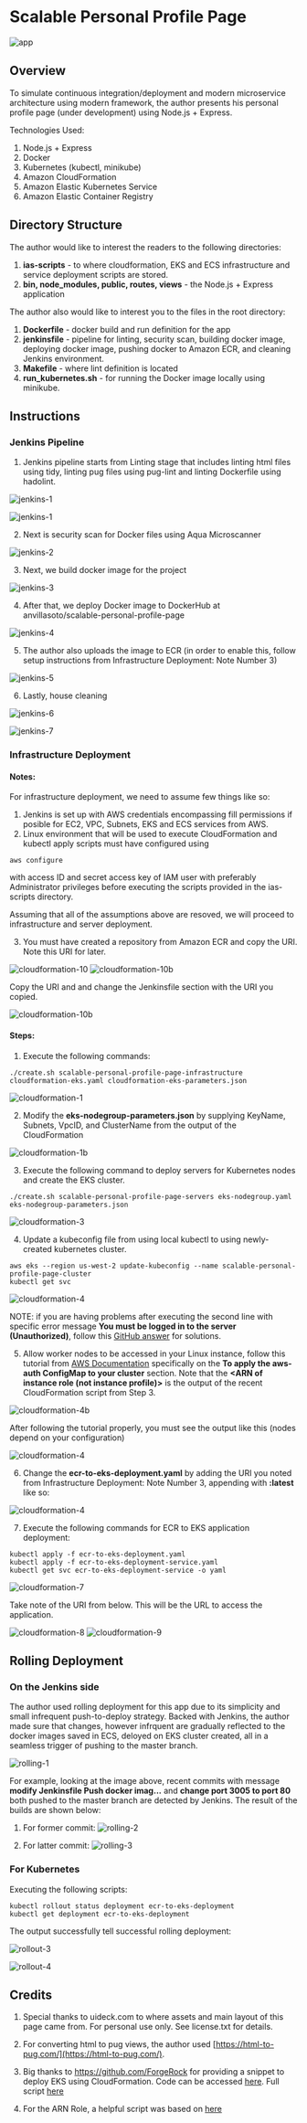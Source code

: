 # Scalable Personal Profile Page

![app](./images/app-0.PNG)

## Overview

To simulate continuous integration/deployment and modern microservice 
architecture using modern framework, the author presents his
personal profile page (under development) using Node.js + Express.

Technologies Used:
1. Node.js + Express
2. Docker
3. Kubernetes (kubectl, minikube)
4. Amazon CloudFormation
5. Amazon Elastic Kubernetes Service
6. Amazon Elastic Container Registry

## Directory Structure

The author would like to interest the readers to the following directories:

1. __ias-scripts__ - to where cloudformation, EKS and ECS infrastructure and service deployment scripts are stored.
2. __bin, node\_modules, public, routes, views__ - the Node.js + Express application

The author also would like to interest you to the files in the root directory:
1. __Dockerfile__ - docker build and run definition for the app
2. __jenkinsfile__ - pipeline for linting, security scan, building docker image, deploying docker image, pushing docker to Amazon ECR, and cleaning Jenkins environment.
3. __Makefile__ - where lint definition is located
4. __run\_kubernetes.sh__ - for running the Docker image locally using minikube.


## Instructions

### Jenkins Pipeline

1. Jenkins pipeline starts from Linting stage that includes linting html files using tidy, linting pug files using pug-lint and linting Dockerfile using hadolint.

![jenkins-1](./images/jenkins-0.PNG)

![jenkins-1](./images/jenkins-1.PNG)

2. Next is security scan for Docker files using Aqua Microscanner

![jenkins-2](./images/jenkins-2.PNG)

3. Next, we build docker image for the project

![jenkins-3](./images/jenkins-3.PNG)

4. After that, we deploy Docker image to DockerHub at anvillasoto/scalable-personal-profile-page

![jenkins-4](./images/jenkins-4.PNG)

5. The author also uploads the image to ECR (in order to enable this, follow setup instructions from Infrastructure Deployment: Note Number 3)

![jenkins-5](./images/jenkins-5.PNG)

6. Lastly, house cleaning

![jenkins-6](./images/jenkins-6.PNG)

![jenkins-7](./images/jenkins-6.PNG)


### Infrastructure Deployment

#### Notes:

For infrastructure deployment, we need to assume few things like so:

1. Jenkins is set up with AWS credentials encompassing fill permissions if posible for EC2, VPC, Subnets, EKS and ECS services from AWS.
2. Linux environment that will be used to execute CloudFormation and kubectl apply scripts must have configured using
```
aws configure
```
with access ID and secret access key of IAM user with preferably Administrator privileges before executing the scripts provided in the ias-scripts directory.

Assuming that all of the assumptions above are resoved, we will proceed to infrastructure and server deployment.

3. You must have created a repository from Amazon ECR and copy the URI. Note this URI for later.

![cloudformation-10](./images/cloudformation-10.PNG)
![cloudformation-10b](./images/cloudformation-10b.PNG)

Copy the URI and and change the Jenkinsfile section with the URI you copied. 

![cloudformation-10b](./images/cloudformation-10b.PNG)


#### Steps:

1. Execute the following commands:

```
./create.sh scalable-personal-profile-page-infrastructure cloudformation-eks.yaml cloudformation-eks-parameters.json
```

![cloudformation-1](./images/cloudformation-1.PNG)

2. Modify the __eks-nodegroup-parameters.json__ by supplying KeyName, Subnets, VpcID, and ClusterName from the output of the CloudFormation

![cloudformation-1b](./images/cloudformation-1b.PNG)

3. Execute the following command to deploy servers for Kubernetes nodes and create the EKS cluster.

```
./create.sh scalable-personal-profile-page-servers eks-nodegroup.yaml eks-nodegroup-parameters.json
```

![cloudformation-3](./images/cloudformation-3.PNG)

4. Update a kubeconfig file from using local kubectl to using newly-created kubernetes cluster.

```
aws eks --region us-west-2 update-kubeconfig --name scalable-personal-profile-page-cluster
kubectl get svc
```

![cloudformation-4](./images/cloudformation-2.PNG)

NOTE:
if you are having problems after executing the second line with specific error message __You must be logged in to the server (Unauthorized)__,
follow this [GitHub answer](https://github.com/kubernetes-sigs/aws-iam-authenticator/issues/174#issuecomment-450651720) for solutions.

5. Allow worker nodes to be accessed in your Linux instance, follow this tutorial from [AWS Documentation](https://docs.aws.amazon.com/eks/latest/userguide/add-user-role.html)
specifically on the __To apply the aws-auth ConfigMap to your cluster__ section. Note that the __<ARN of instance role (not instance profile)>__ is the output of the recent CloudFormation script from Step 3.

![cloudformation-4b](./images/cloudformation-4b.PNG)

After following the tutorial properly, you must see the output like this (nodes depend on your configuration)

![cloudformation-4](./images/cloudformation-4.PNG)

6. Change the __ecr-to-eks-deployment.yaml__ by adding the URI you noted from Infrastructure Deployment: Note Number 3, appending with __:latest__ like so:

![cloudformation-4](./images/cloudformation-11.PNG)

7. Execute the following commands for ECR to EKS application deployment:

```
kubectl apply -f ecr-to-eks-deployment.yaml
kubectl apply -f ecr-to-eks-deployment-service.yaml 
kubectl get svc ecr-to-eks-deployment-service -o yaml
```

![cloudformation-7](./images/cloudformation-7.PNG)

Take note of the URI from below. This will be the URL to access the application.

![cloudformation-8](./images/cloudformation-8.PNG)
![cloudformation-9](./images/cloudformation-9.PNG)


## Rolling Deployment

### On the Jenkins side

The author used rolling deployment for this app due to its simplicity and small 
infrequent push-to-deploy strategy. Backed with Jenkins, the author made sure 
that changes, however infrquent are gradually reflected to the docker images 
saved in ECS, deloyed on EKS cluster created, all in a seamless trigger of 
pushing to the master branch.

![rolling-1](./images/rolling-1.PNG)

For example, looking at the image above, recent commits with message 
__modify Jenkinsfile Push docker imag...__ and __change port 3005 to port 80__ 
both pushed to the master branch are detected by Jenkins. The result of the builds are shown below:

1. For former commit:
![rolling-2](./images/rolling-2.PNG)

2. For latter commit:
![rolling-3](./images/rolling-3.PNG)


### For Kubernetes 

Executing the following scripts:

```
kubectl rollout status deployment ecr-to-eks-deployment
kubectl get deployment ecr-to-eks-deployment
```

The output successfully tell successful rolling deployment:

![rollout-3](./images/rolling-4.PNG)

![rollout-4](./images/rolling-5.PNG)



## Credits

1. Special thanks to uideck.com to where assets and main layout of this page came from. For personal use only. See license.txt for details.

2. For converting html to pug views, the author used [https://html-to-pug.com/](https://html-to-pug.com/).

3. Big thanks to https://github.com/ForgeRock for providing a snippet to deploy EKS using CloudFormation. Code can be accessed [here](https://github.com/ForgeRock/forgeops/blob/master/etc/amazon-eks-vpc.yaml).
  Full script [here](https://www.devopsnipp.com/snippets/Create-Amazon-EKS-VPC-)

4. For the ARN Role, a helpful script was based on [here](https://medium.com/@dhammond0083/aws-eks-managed-setup-with-cloudformation-97461300e952)
  
